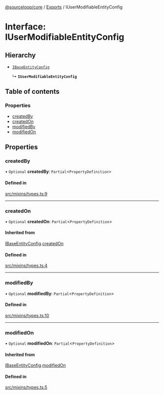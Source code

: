 [@sourceloop/core](../README.md) / [Exports](../modules.md) / IUserModifiableEntityConfig

# Interface: IUserModifiableEntityConfig

## Hierarchy

- [`IBaseEntityConfig`](IBaseEntityConfig.md)

  ↳ **`IUserModifiableEntityConfig`**

## Table of contents

### Properties

- [createdBy](IUserModifiableEntityConfig.md#createdby)
- [createdOn](IUserModifiableEntityConfig.md#createdon)
- [modifiedBy](IUserModifiableEntityConfig.md#modifiedby)
- [modifiedOn](IUserModifiableEntityConfig.md#modifiedon)

## Properties

### createdBy

• `Optional` **createdBy**: `Partial`<`PropertyDefinition`\>

#### Defined in

[src/mixins/types.ts:9](https://github.com/codeweb05/repo1/blob/ea19add/packages/core/src/mixins/types.ts#L9)

___

### createdOn

• `Optional` **createdOn**: `Partial`<`PropertyDefinition`\>

#### Inherited from

[IBaseEntityConfig](IBaseEntityConfig.md).[createdOn](IBaseEntityConfig.md#createdon)

#### Defined in

[src/mixins/types.ts:4](https://github.com/codeweb05/repo1/blob/ea19add/packages/core/src/mixins/types.ts#L4)

___

### modifiedBy

• `Optional` **modifiedBy**: `Partial`<`PropertyDefinition`\>

#### Defined in

[src/mixins/types.ts:10](https://github.com/codeweb05/repo1/blob/ea19add/packages/core/src/mixins/types.ts#L10)

___

### modifiedOn

• `Optional` **modifiedOn**: `Partial`<`PropertyDefinition`\>

#### Inherited from

[IBaseEntityConfig](IBaseEntityConfig.md).[modifiedOn](IBaseEntityConfig.md#modifiedon)

#### Defined in

[src/mixins/types.ts:5](https://github.com/codeweb05/repo1/blob/ea19add/packages/core/src/mixins/types.ts#L5)
